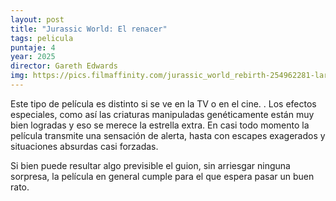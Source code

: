 ```yaml
---
layout: post
title: "Jurassic World: El renacer"
tags: pelicula
puntaje: 4
year: 2025
director: Gareth Edwards
img: https://pics.filmaffinity.com/jurassic_world_rebirth-254962281-large.jpg
---
```


Este tipo de película es distinto si se ve en la TV o en el cine. . Los efectos especiales, como así las criaturas manipuladas genéticamente están muy bien logradas y eso se merece la estrella extra. En casi todo momento la película transmite una sensación de alerta, hasta con escapes exagerados y situaciones absurdas casi forzadas. 

Si bien puede resultar algo previsible el guion, sin arriesgar ninguna sorpresa, la película en general cumple para el que espera pasar un buen rato. 
